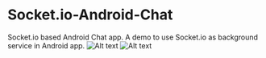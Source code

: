 # Socket.io-Android-Chat
Socket.io based Android Chat app. A demo to use Socket.io as background service in Android app.
![Alt text](/../screenshot/screenshot/Login.png?raw=true "Optional Title")
![Alt text](/../screenshot/screenshot/Chat.png?raw=true "Optional Title")
